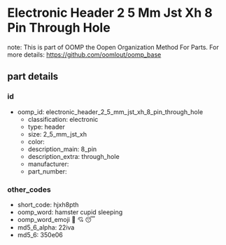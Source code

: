 # Electronic Header 2 5 Mm Jst Xh 8 Pin Through Hole  

note: This is part of OOMP the Oopen Organization Method For Parts. For more details: https://github.com/oomlout/oomp_base

##  part details





### id
* oomp_id: electronic_header_2_5_mm_jst_xh_8_pin_through_hole
  * classification: electronic
  * type: header
  * size: 2_5_mm_jst_xh
  * color: 
  * description_main: 8_pin
  * description_extra: through_hole
  * manufacturer: 
  * part_number: 

### other_codes
* short_code: hjxh8pth
* oomp_word: hamster cupid sleeping
* oomp_word_emoji :hamster: :cupid: :sleeping:
* md5_6_alpha: 22iva
* md5_6: 350e06